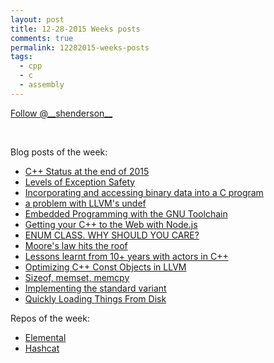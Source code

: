 ```yaml
---
layout: post
title: 12-28-2015 Weeks posts
comments: true
permalink: 12282015-weeks-posts
tags:
  - cpp
  - c
  - assembly
---
```


<div><!-- <a href="https://twitter.com/share" class="twitter-share-button" data-via="__shenderson__">Tweet</a> --><a class="twitter-follow-button" data-show-count="false" href="https://twitter.com/__shenderson__">Follow @__shenderson__</a> <script>!function(d,s,id){var js,fjs=d.getElementsByTagName(s)[0],p=/^http:/.test(d.location)?'http':'https';if(!d.getElementById(id)){js=d.createElement(s);js.id=id;js.src=p+'://platform.twitter.com/widgets.js';fjs.parentNode.insertBefore(js,fjs);}}(document, 'script', 'twitter-wjs');</script></div>

<script>!function(d,s,id){var js,fjs=d.getElementsByTagName(s)[0];if(!d.getElementById(id)){js=d.createElement(s);js.id=id;js.src="//platform.twitter.com/widgets.js";fjs.parentNode.insertBefore(js,fjs);}}(document,"script","twitter-wjs");</script>

&nbsp;

Blog posts of the week:

* [C++ Status at the end of 2015](http://www.bfilipek.com/2015/12/c-status-at-end-of-2015.html)
* [Levels of Exception Safety](http://arne-mertz.de/2015/12/levels-of-exception-safety/)
* [Incorporating and accessing binary data into a C program](http://smackerelofopinion.blogspot.de/2015/12/incorporating-and-accesses-binary-data.html?utm_content=buffercdd33&amp;utm_medium=social&amp;utm_source=twitter.com&amp;utm_campaign=buffer)
* [a problem with LLVM's undef](http://www.playingwithpointers.com/problem-with-undef.html?utm_content=buffer7c2d6&amp;utm_medium=social&amp;utm_source=twitter.com&amp;utm_campaign=buffer)
* [Embedded Programming with the GNU Toolchain](http://www.bravegnu.org/gnu-eprog/?utm_content=bufferfdd2a&amp;utm_medium=social&amp;utm_source=twitter.com&amp;utm_campaign=buffer)
* [Getting your C++ to the Web with Node.js](http://blog.scottfrees.com/getting-your-c-to-the-web-with-node-js?utm_content=buffera86bb&amp;utm_medium=social&amp;utm_source=twitter.com&amp;utm_campaign=buffer)
* [ENUM CLASS. WHY SHOULD YOU CARE?](https://katecpp.wordpress.com/2015/12/28/enum-class/?utm_content=buffer65f82&amp;utm_medium=social&amp;utm_source=twitter.com&amp;utm_campaign=buffer)
* [Moore's law hits the roof](http://www.agner.org/optimize/blog/read.php?i=417)
* [Lessons learnt from 10+ years with actors in C++](http://sourceforge.net/p/sobjectizer/wiki/Lessons%20learnt%20from%2010+%20years%20with%20actors%20in%20C++/?utm_content=buffere6cf9&amp;utm_medium=social&amp;utm_source=twitter.com&amp;utm_campaign=buffer)
* [Optimizing C++ Const Objects in LLVM](https://docs.google.com/document/d/112O-Q_XrbrU1I4P-oiLCN9u86Qg_BYBdcDsmh7Pn9Nw/mobilebasic?pref=2&amp;pli=1&amp;utm_content=buffercfc09&amp;utm_medium=social&amp;utm_source=twitter.com&amp;utm_campaign=buffer)
* [Sizeof, memset, memcpy](http://dorinlazar.ro/sizeof-memset-memcpy/?utm_content=buffer65f7a&amp;utm_medium=social&amp;utm_source=twitter.com&amp;utm_campaign=buffer)
* [Implementing the standard variant](https://thenewcpp.wordpress.com/2015/12/22/implementing-the-standard-variant/?utm_content=buffer8052f&amp;utm_medium=social&amp;utm_source=twitter.com&amp;utm_campaign=buffer)
* [Quickly Loading Things From Disk](http://probablydance.com/2015/12/19/quickly-loading-things-from-disk/?utm_content=buffer37cf2&amp;utm_medium=social&amp;utm_source=twitter.com&amp;utm_campaign=buffer)


Repos of the week:

* [Elemental](https://github.com/elemental/Elemental?utm_content=buffer83b26&amp;utm_medium=social&amp;utm_source=twitter.com&amp;utm_campaign=buffer)
* [Hashcat](https://github.com/hashcat/?utm_content=buffer417b0&amp;utm_medium=social&amp;utm_source=twitter.com&amp;utm_campaign=buffer)
